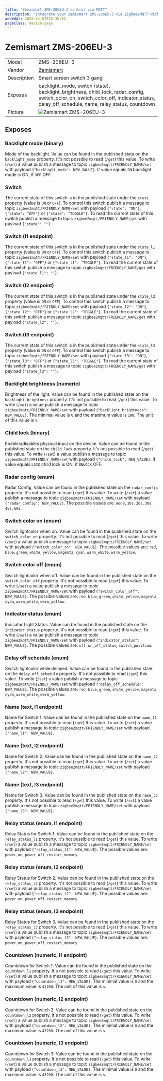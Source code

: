 ```yaml
---
title: "Zemismart ZMS-206EU-3 control via MQTT"
description: "Integrate your Zemismart ZMS-206EU-3 via Zigbee2MQTT with whatever smart home infrastructure you are using without the vendor's bridge or gateway."
addedAt: 2025-04-01T18:30:52
pageClass: device-page
---
```


<!-- !!!! -->
<!-- ATTENTION: This file is auto-generated through docgen! -->
<!-- You can only edit the "Notes"-Section between the two comment lines "Notes BEGIN" and "Notes END". -->
<!-- Do not use h1 or h2 heading within "## Notes"-Section. -->
<!-- !!!! -->

# Zemismart ZMS-206EU-3

|     |     |
|-----|-----|
| Model | ZMS-206EU-3  |
| Vendor  | [Zemismart](/supported-devices/#v=Zemismart)  |
| Description | Smart screen switch 3 gang |
| Exposes | backlight_mode, switch (state), backlight_brightness, child_lock, radar_config, switch_color_on, switch_color_off, indicator_status, delay_off_schedule, name, relay_status, countdown |
| Picture | ![Zemismart ZMS-206EU-3](https://www.zigbee2mqtt.io/images/devices/ZMS-206EU-3.png) |


<!-- Notes BEGIN: You can edit here. Add "## Notes" headline if not already present. -->


<!-- Notes END: Do not edit below this line -->




## Exposes

### Backlight mode (binary)
Mode of the backlight.
Value can be found in the published state on the `backlight_mode` property.
It's not possible to read (`/get`) this value.
To write (`/set`) a value publish a message to topic `zigbee2mqtt/FRIENDLY_NAME/set` with payload `{"backlight_mode": NEW_VALUE}`.
If value equals `ON` backlight mode is ON, if `OFF` OFF.

### Switch 
The current state of this switch is in the published state under the `state` property (value is `ON` or `OFF`).
To control this switch publish a message to topic `zigbee2mqtt/FRIENDLY_NAME/set` with payload `{"state": "ON"}`, `{"state": "OFF"}` or `{"state": "TOGGLE"}`.
To read the current state of this switch publish a message to topic `zigbee2mqtt/FRIENDLY_NAME/get` with payload `{"state": ""}`.

### Switch (l1 endpoint)
The current state of this switch is in the published state under the `state_l1` property (value is `ON` or `OFF`).
To control this switch publish a message to topic `zigbee2mqtt/FRIENDLY_NAME/set` with payload `{"state_l1": "ON"}`, `{"state_l1": "OFF"}` or `{"state_l1": "TOGGLE"}`.
To read the current state of this switch publish a message to topic `zigbee2mqtt/FRIENDLY_NAME/get` with payload `{"state_l1": ""}`.

### Switch (l2 endpoint)
The current state of this switch is in the published state under the `state_l2` property (value is `ON` or `OFF`).
To control this switch publish a message to topic `zigbee2mqtt/FRIENDLY_NAME/set` with payload `{"state_l2": "ON"}`, `{"state_l2": "OFF"}` or `{"state_l2": "TOGGLE"}`.
To read the current state of this switch publish a message to topic `zigbee2mqtt/FRIENDLY_NAME/get` with payload `{"state_l2": ""}`.

### Switch (l3 endpoint)
The current state of this switch is in the published state under the `state_l3` property (value is `ON` or `OFF`).
To control this switch publish a message to topic `zigbee2mqtt/FRIENDLY_NAME/set` with payload `{"state_l3": "ON"}`, `{"state_l3": "OFF"}` or `{"state_l3": "TOGGLE"}`.
To read the current state of this switch publish a message to topic `zigbee2mqtt/FRIENDLY_NAME/get` with payload `{"state_l3": ""}`.

### Backlight brightness (numeric)
Brightness of the light.
Value can be found in the published state on the `backlight_brightness` property.
It's not possible to read (`/get`) this value.
To write (`/set`) a value publish a message to topic `zigbee2mqtt/FRIENDLY_NAME/set` with payload `{"backlight_brightness": NEW_VALUE}`.
The minimal value is `0` and the maximum value is `100`.
The unit of this value is `%`.

### Child lock (binary)
Enables/disables physical input on the device.
Value can be found in the published state on the `child_lock` property.
It's not possible to read (`/get`) this value.
To write (`/set`) a value publish a message to topic `zigbee2mqtt/FRIENDLY_NAME/set` with payload `{"child_lock": NEW_VALUE}`.
If value equals `LOCK` child lock is ON, if `UNLOCK` OFF.

### Radar config (enum)
Radar Config.
Value can be found in the published state on the `radar_config` property.
It's not possible to read (`/get`) this value.
To write (`/set`) a value publish a message to topic `zigbee2mqtt/FRIENDLY_NAME/set` with payload `{"radar_config": NEW_VALUE}`.
The possible values are: `none`, `10s`, `20s`, `30s`, `45s`, `60s`.

### Switch color on (enum)
Switch lightcolor when on.
Value can be found in the published state on the `switch_color_on` property.
It's not possible to read (`/get`) this value.
To write (`/set`) a value publish a message to topic `zigbee2mqtt/FRIENDLY_NAME/set` with payload `{"switch_color_on": NEW_VALUE}`.
The possible values are: `red`, `blue`, `green`, `white`, `yellow`, `magenta`, `cyan`, `warm_white`, `warm_yellow`.

### Switch color off (enum)
Switch lightcolor when off.
Value can be found in the published state on the `switch_color_off` property.
It's not possible to read (`/get`) this value.
To write (`/set`) a value publish a message to topic `zigbee2mqtt/FRIENDLY_NAME/set` with payload `{"switch_color_off": NEW_VALUE}`.
The possible values are: `red`, `blue`, `green`, `white`, `yellow`, `magenta`, `cyan`, `warm_white`, `warm_yellow`.

### Indicator status (enum)
Indicator Light Status.
Value can be found in the published state on the `indicator_status` property.
It's not possible to read (`/get`) this value.
To write (`/set`) a value publish a message to topic `zigbee2mqtt/FRIENDLY_NAME/set` with payload `{"indicator_status": NEW_VALUE}`.
The possible values are: `off`, `on_off_status`, `switch_position`.

### Delay off schedule (enum)
Switch lightcolor while delayed.
Value can be found in the published state on the `delay_off_schedule` property.
It's not possible to read (`/get`) this value.
To write (`/set`) a value publish a message to topic `zigbee2mqtt/FRIENDLY_NAME/set` with payload `{"delay_off_schedule": NEW_VALUE}`.
The possible values are: `red`, `blue`, `green`, `white`, `yellow`, `magenta`, `cyan`, `warm_white`, `warm_yellow`.

### Name (text, l1 endpoint)
Name for Switch 1.
Value can be found in the published state on the `name_l1` property.
It's not possible to read (`/get`) this value.
To write (`/set`) a value publish a message to topic `zigbee2mqtt/FRIENDLY_NAME/set` with payload `{"name_l1": NEW_VALUE}`.

### Name (text, l2 endpoint)
Name for Switch 2.
Value can be found in the published state on the `name_l2` property.
It's not possible to read (`/get`) this value.
To write (`/set`) a value publish a message to topic `zigbee2mqtt/FRIENDLY_NAME/set` with payload `{"name_l2": NEW_VALUE}`.

### Name (text, l3 endpoint)
Name for Switch 3.
Value can be found in the published state on the `name_l3` property.
It's not possible to read (`/get`) this value.
To write (`/set`) a value publish a message to topic `zigbee2mqtt/FRIENDLY_NAME/set` with payload `{"name_l3": NEW_VALUE}`.

### Relay status (enum, l1 endpoint)
Relay Status for Switch 1.
Value can be found in the published state on the `relay_status_l1` property.
It's not possible to read (`/get`) this value.
To write (`/set`) a value publish a message to topic `zigbee2mqtt/FRIENDLY_NAME/set` with payload `{"relay_status_l1": NEW_VALUE}`.
The possible values are: `power_on`, `power_off`, `restart_memory`.

### Relay status (enum, l2 endpoint)
Relay Status for Switch 2.
Value can be found in the published state on the `relay_status_l2` property.
It's not possible to read (`/get`) this value.
To write (`/set`) a value publish a message to topic `zigbee2mqtt/FRIENDLY_NAME/set` with payload `{"relay_status_l2": NEW_VALUE}`.
The possible values are: `power_on`, `power_off`, `restart_memory`.

### Relay status (enum, l3 endpoint)
Relay Status for Switch 3.
Value can be found in the published state on the `relay_status_l3` property.
It's not possible to read (`/get`) this value.
To write (`/set`) a value publish a message to topic `zigbee2mqtt/FRIENDLY_NAME/set` with payload `{"relay_status_l3": NEW_VALUE}`.
The possible values are: `power_on`, `power_off`, `restart_memory`.

### Countdown (numeric, l1 endpoint)
Countdown for Switch 1.
Value can be found in the published state on the `countdown_l1` property.
It's not possible to read (`/get`) this value.
To write (`/set`) a value publish a message to topic `zigbee2mqtt/FRIENDLY_NAME/set` with payload `{"countdown_l1": NEW_VALUE}`.
The minimal value is `0` and the maximum value is `43200`.
The unit of this value is `s`.

### Countdown (numeric, l2 endpoint)
Countdown for Switch 2.
Value can be found in the published state on the `countdown_l2` property.
It's not possible to read (`/get`) this value.
To write (`/set`) a value publish a message to topic `zigbee2mqtt/FRIENDLY_NAME/set` with payload `{"countdown_l2": NEW_VALUE}`.
The minimal value is `0` and the maximum value is `43200`.
The unit of this value is `s`.

### Countdown (numeric, l3 endpoint)
Countdown for Switch 3.
Value can be found in the published state on the `countdown_l3` property.
It's not possible to read (`/get`) this value.
To write (`/set`) a value publish a message to topic `zigbee2mqtt/FRIENDLY_NAME/set` with payload `{"countdown_l3": NEW_VALUE}`.
The minimal value is `0` and the maximum value is `43200`.
The unit of this value is `s`.

